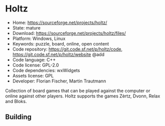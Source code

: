 # Holtz

- Home: https://sourceforge.net/projects/holtz/
- State: mature
- Download: https://sourceforge.net/projects/holtz/files/
- Platform: Windows, Linux
- Keywords: puzzle, board, online, open content
- Code repository: https://git.code.sf.net/p/holtz/code, https://git.code.sf.net/p/holtz/website @add
- Code language: C++
- Code license: GPL-2.0
- Code dependencies: wxWidgets
- Assets license: GPL
- Developer: Florian Fischer, Martin Trautmann

Collection of board games that can be played against the computer or online against other players. Holtz supports the games Zèrtz, Dvonn, Relax and Bloks.

## Building
